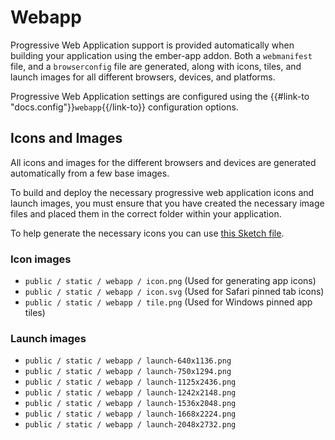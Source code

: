 # Webapp

Progressive Web Application support is provided automatically when building your application using the ember-app addon. Both a `webmanifest` file, and a `browserconfig` file are generated, along with icons, tiles, and launch images for all different browsers, devices, and platforms.

Progressive Web Application settings are configured using the {{#link-to "docs.config"}}`webapp`{{/link-to}} configuration options.

## Icons and Images

All icons and images for the different browsers and devices are generated automatically from a few base images.

To build and deploy the necessary progressive web application icons and launch images, you must ensure that you have created the necessary image files and placed them in the correct folder within your application.

To help generate the necessary icons you can use [this Sketch file](/webapp.sketch).

### Icon images

- `public / static / webapp / icon.png` (Used for generating app icons)
- `public / static / webapp / icon.svg` (Used for Safari pinned tab icons)
- `public / static / webapp / tile.png` (Used for Windows pinned app tiles)

### Launch images

- `public / static / webapp / launch-640x1136.png`
- `public / static / webapp / launch-750x1294.png`
- `public / static / webapp / launch-1125x2436.png`
- `public / static / webapp / launch-1242x2148.png`
- `public / static / webapp / launch-1536x2048.png`
- `public / static / webapp / launch-1668x2224.png`
- `public / static / webapp / launch-2048x2732.png`
